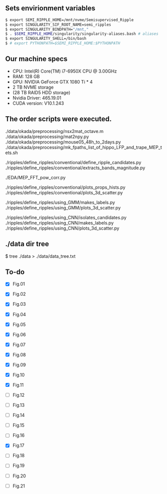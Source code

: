 ## Sets envirionment variables
``` bash
$ export SEMI_RIPPLE_HOME=/mnt/nvme/Semisupervised_Ripple
$ export SINGULARITY_SIF_ROOT_NAME=semi_ripples
$ export SINGULARITY_BINDPATH="/mnt,"
$ . $SEMI_RIPPLE_HOME/singularity/singularity-aliases.bash # aliases
$ export SINGULARITY_SHELL=/bin/bash
$ # export PYTHONPATH=$SEMI_RIPPLE_HOME:$PYTHONPATH
```

## Our machine specs
- CPU: Intel(R) Core(TM) i7-6950X CPU @ 3.00GHz
- RAM: 128 GB
- GPU: NVIDIA GeForce GTX 1080 Ti * 4
- 2 TB NVME storage
- (28 TB RAID5 HDD storage)
- Nvidia Driver: 465.19.01
- CUDA version: V10.1.243


## The order scripts were executed.
./data/okada/preprocessing/nsx2mat_octave.m
./data/okada/preprocessing/mat2npy.py
./data/okada/preprocessing/mouse05_48h_to_2days.py
./data/okada/preprocessing/mk_fpaths_list_of_hippo_LFP_and_trape_MEP_tets.sh

./ripples/define_ripples/conventional/define_ripple_candidates.py
./ripples/define_ripples/conventional/extracts_bands_magnitude.py

./EDA/MEP_FFT_pow_corr.py

./ripples/define_ripples/conventional/plots_props_hists.py
./ripples/define_ripples/conventional/plots_3d_scatter.py
  
./ripples/define_ripples/using_GMM/makes_labels.py
./ripples/define_ripples/using_GMM/plots_3d_scatter.py

./ripples/define_ripples/using_CNN/isolates_candidates.py
./ripples/define_ripples/using_CNN/makes_labels.py
./ripples/define_ripples/using_CNN/plots_3d_scatter.py


## ./data dir tree 
$ tree ./data > ./data/data_tree.txt


## To-do
- [x] Fig.01
- [x] Fig.02
- [x] Fig.03
- [x] Fig.04
- [x] Fig.05
- [x] Fig.06
- [x] Fig.07
- [x] Fig.08
- [x] Fig.09
- [x] Fig.10
- [x] Fig.11
- [ ] Fig.12
- [ ] Fig.13
- [ ] Fig.14
- [ ] Fig.15
- [ ] Fig.16
- [x] Fig.17
- [ ] Fig.18
- [ ] Fig.19
- [ ] Fig.20
- [ ] Fig.21

